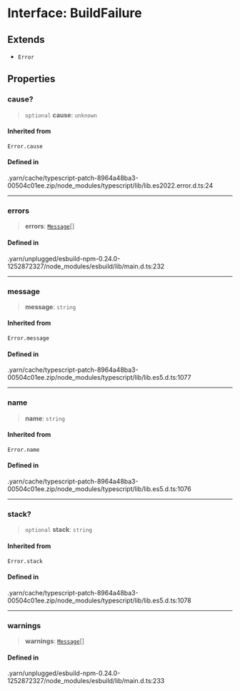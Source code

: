 # Interface: BuildFailure

## Extends

- `Error`

## Properties

### cause?

> `optional` **cause**: `unknown`

#### Inherited from

`Error.cause`

#### Defined in

.yarn/cache/typescript-patch-8964a48ba3-00504c01ee.zip/node\_modules/typescript/lib/lib.es2022.error.d.ts:24

***

### errors

> **errors**: [`Message`](Message.md)[]

#### Defined in

.yarn/unplugged/esbuild-npm-0.24.0-1252872327/node\_modules/esbuild/lib/main.d.ts:232

***

### message

> **message**: `string`

#### Inherited from

`Error.message`

#### Defined in

.yarn/cache/typescript-patch-8964a48ba3-00504c01ee.zip/node\_modules/typescript/lib/lib.es5.d.ts:1077

***

### name

> **name**: `string`

#### Inherited from

`Error.name`

#### Defined in

.yarn/cache/typescript-patch-8964a48ba3-00504c01ee.zip/node\_modules/typescript/lib/lib.es5.d.ts:1076

***

### stack?

> `optional` **stack**: `string`

#### Inherited from

`Error.stack`

#### Defined in

.yarn/cache/typescript-patch-8964a48ba3-00504c01ee.zip/node\_modules/typescript/lib/lib.es5.d.ts:1078

***

### warnings

> **warnings**: [`Message`](Message.md)[]

#### Defined in

.yarn/unplugged/esbuild-npm-0.24.0-1252872327/node\_modules/esbuild/lib/main.d.ts:233
